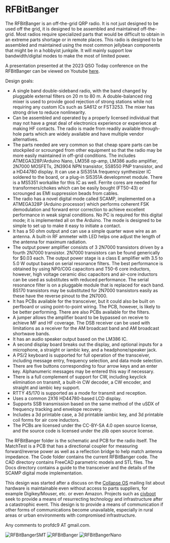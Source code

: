 # RFBitBanger
The RFBitBanger is an off-the-grid QRP radio.  It is not just designed to be used off the grid, it is designed to be assembled and maintained off-the-grid.  Most radios require specialized parts that would be difficult to obtain in an extreme parts shortage or in remote places.  This radio is designed to be assembled and maintained using the most common jellybean components that might be in a hobbyist junkpile.  It will mainly support low bandwidth/digital modes to make the most of limited power.  


A presentation presented at the 2023 QSO Today conference on the RFBitBanger can be viewed on Youtube [here](https://www.youtube.com/watch?v=Fbgs_4QsKnE).


Design goals:

* A single band double-sideband radio, with the band changed by pluggable external filters on 20 m to 80 m.  A double-balanced ring mixer is used to provide good rejection of strong stations while not requiring any custom ICs such as SA612 or FST3253.  The mixer has strong drive to reduce nonlinearity.
* Can be assembled and operated by a properly licensed individual that may not have a great deal of electronics experience or experience at making HF contacts.  The radio is made from readily available through-hole parts which are widely available and have multiple vendor alternatives.  
* The parts needed are very common so that cheap spare parts can be stockpiled or scrounged from other equipment so that the radio may be more easily maintained in off-grid conditions.  The includes ATMEGA328P/Arduino Nano, LM358 op-amp, LM386 audio amplifier, 2N7000 MOSFETs, 2N3904 NPN transistor, SS8550 PNP transistor, and a HD44780 display.  It can use a SI5351A frequency synthesizer IC soldered to the board, or a plug-in SI5351A developmnet module.  There is a MS5351 workalike for this IC as well.  Ferrite cores are needed for transformers/chokes which can be easily bought (FT50-43) or scrounged as EMI suppression beads from cables.
* The radio has a novel digital mode called SCAMP, implemented on a ATMEGA328P (Arduino processor) which performs coherent FSK demodulation and forward error correction to achieve excellent performance in weak signal conditions.  No PC is required for this digital mode; it is implemented all on the Arduino.  The mode is designed to be simple to set up to make it easy to initiate a contact.
* It has a 50 ohm output and can use a simple quarter wave wire as an antenna.  A built-in RF ammeter with LED helps one adjust the length of the antenna for maximum radiation.
* The output power amplifier consists of 3 2N7000 transistors driven by a fourth 2N7000 transistor.  2N7000 transistors can be found generically for $0.03 each.  The output power stage is a class E amplifier with 3.5 to 5.0 W output based on serial resonance filters.  The best performance is obtained by using NP0/C0G capacitors and T50-6 core inductors, however, high voltage ceramic disc capacitors and air-core inductors can be used as substitutes with reduced performance.  The serial resonance filter is on a pluggable module that is replaced for each band.  BS170 transistors may be substituted for 2N7000 transistors easily as these have the reverse pinout to the 2N7000.
* It has PCBs available for the transceiver, but it could also be built on perfboard or using point-to-point wiring.  The PCB, however, is likely to be better performing.  There are also PCBs available for the filters.
* A jumper allows the amplifier board to be bypassed on receive to achieve MF and HF coverage.  The DSB receiver can be used with limitations as a receiver for the AM broadcast band and AM broadcast shortwave bands.
* It has an audio speaker output based on the LM386 IC.
* A second display board breaks out the display, and optional inputs for a microphone, a straight or iambic key, and a headphone/speaker jack.  
* A PS/2 keyboard is supported for full operation of the transceiver, including message entry, frequency selection, and data mode selection.
* There are five buttons corresponding to four arrow keys and an enter key.  Alphanumeric messages may be entered this way if necessary.
* There is a full complement of support for CW, including keyclick elimination on transmit, a built-in CW decoder, a CW encoder, and straight and iambic key support.
* RTTY 45/170 is supported as a mode for transmit and reception.
* Uses a common 2X16 HD44780-based LCD display.
* Supports SSB transmission based on the same method of the uSDX of frequency tracking and envelope recovery.
* Includes a 3d printable case, a 3d printable iambic key, and 3d printable coil forms for air core inductors.
* The PCBs are licensed under the CC-BY-SA 4.0 open source license, and the source code is licensed under the zlib open source license.

The RFBitBanger folder is the schematic and PCB for the radio itself.  The MatchTest is a PCB that has a directional coupler for measuring forward/reverse power as well as a reflection bridge to help match antenna impedance.  The Code folder contains the current RFBitBanger code.  The CAD directory contains FreeCAD parametric models and STL files. The Docs directory contains a guide to the transceiver and the details of the SCAMP digital mode implementation.

This design was started after a discuss on the [Collapse OS](http://collapseos.org) mailing list about hardware is maintainable even without access to parts suppliers, for example Digikey/Mouser, etc. or even Amazon.  Projects such as [civboot](https://github.com/civboot/civboot) seek to provide a means of resurrecting technology and infrastructure after a catastrophic event.  This design is to provide a means of communication if other forms of communications become unavailable, especially in rural areas or urban environments with compromised infrastructure.

Any comments to profdc9 AT gmail.com.

![RFBitBangerSMT](pics/RFBitBangerSMT.jpg)
![RFBitBanger](pics/RFBitBanger.jpg)
![RFBitBangerNano](pics/RFBitBangerNano.jpg)
